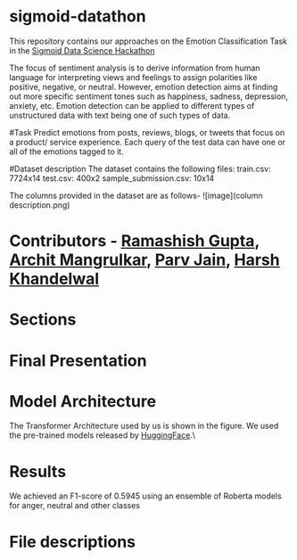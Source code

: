 # sigmoid-datathon
This repository contains our approaches on the Emotion Classification Task in the [Sigmoid Data Science Hackathon](https://www.hackerearth.com/challenges/competitive/sigmoid-data-science-hackathon-machine-learning-challenge/)

The focus of sentiment analysis is to derive information from human language for interpreting views and feelings to assign polarities like positive, negative, or neutral. However, emotion detection aims at finding out more specific sentiment tones such as happiness, sadness, depression, anxiety, etc. Emotion detection can be applied to different types of unstructured data with text being one of such types of data.

#Task
Predict emotions from posts, reviews, blogs, or tweets that focus on a product/ service experience. Each query of the test data can have one or all of the emotions tagged to it.

#Dataset description
The dataset contains the following files:
 train.csv: 7724x14
 test.csv: 400x2
 sample_submission.csv: 10x14
 
The columns provided in the dataset are as follows-
![image](column description.png)
 

# Contributors - [Ramashish Gupta](https://www.linkedin.com/in/ramashish-gupta-697508214/), [Archit Mangrulkar](https://www.linkedin.com/in/archit-mangrulkar-033327199/), [Parv Jain](https://www.linkedin.com/in/parv-jain-5a9a961bb/), [Harsh Khandelwal](https://www.linkedin.com/in/harsh16khandelwal/)

# Sections

# Final Presentation

# Model Architecture
The Transformer Architecture used by us is shown in the figure. We used the pre-trained models released by [HuggingFace](https://huggingface.co/models).\

# Results

We achieved an F1-score of 0.5945 using an ensemble of Roberta models for anger, neutral and other classes

# File descriptions
